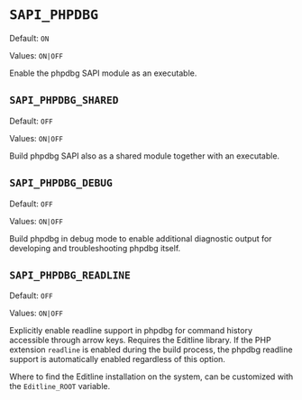 # `SAPI_PHPDBG`

Default: `ON`

Values: `ON|OFF`

Enable the phpdbg SAPI module as an executable.

## `SAPI_PHPDBG_SHARED`

Default: `OFF`

Values: `ON|OFF`

Build phpdbg SAPI also as a shared module together with an executable.

## `SAPI_PHPDBG_DEBUG`

Default: `OFF`

Values: `ON|OFF`

Build phpdbg in debug mode to enable additional diagnostic output for developing
and troubleshooting phpdbg itself.

## `SAPI_PHPDBG_READLINE`

Default: `OFF`

Values: `ON|OFF`

Explicitly enable readline support in phpdbg for command history accessible
through arrow keys. Requires the Editline library. If the PHP extension
`readline` is enabled during the build process, the phpdbg readline support is
automatically enabled regardless of this option.

Where to find the Editline installation on the system, can be customized with
the `Editline_ROOT` variable.
